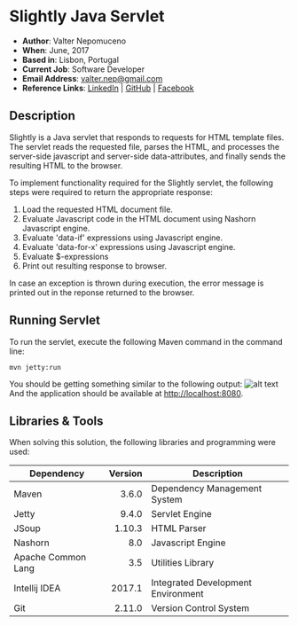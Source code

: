 # Slightly Java Servlet

- **Author**: Valter Nepomuceno
- **When**: June, 2017
- **Based in**: Lisbon, Portugal
- **Current Job**: Software Developer
- **Email Address**: valter.nep@gmail.com
- **Reference Links**: [LinkedIn](https://pt.linkedin.com/in/valternepomuceno) | [GitHub](https://github.com/Vnepomuceno) | [Facebook](https://www.facebook.com/valter.nepomuceno)


## Description

Slightly is a Java servlet that responds to requests for HTML template files. The servlet reads the requested file, parses the HTML, and processes the server-side javascript and server-side data-attributes, and finally sends the resulting HTML to the browser.

To implement functionality required for the Slightly servlet, the following steps were required to return the appropriate response:

1. Load the requested HTML document file.
2. Evaluate Javascript code in the HTML document using Nashorn Javascript engine.
3. Evaluate 'data-if' expressions using Javascript engine.
4. Evaluate 'data-for-x' expressions using Javascript engine.
5. Evaluate $-expressions
6. Print out resulting response to browser.

In case an exception is thrown during execution, the error message is printed out in the reponse returned to the browser.

## Running Servlet

To run the servlet, execute the following Maven command in the command line:

```maven
mvn jetty:run
```

You should be getting something similar to the following output:
![alt text](http://i68.tinypic.com/ju8h2u.png)
And the application should be available at [http://localhost:8080](http://localhost:8080).

## Libraries & Tools

When solving this solution, the following libraries and programming were used:

|Dependency|Version|Description|
|----|-------:|-----|
|Maven|3.6.0|Dependency Management System|
|Jetty|9.4.0|Servlet Engine|
|JSoup|1.10.3|HTML Parser|
|Nashorn|8.0|Javascript Engine|
|Apache Common Lang|3.5|Utilities Library|
|Intellij IDEA|2017.1|Integrated Development Environment|
|Git|2.11.0|Version Control System|